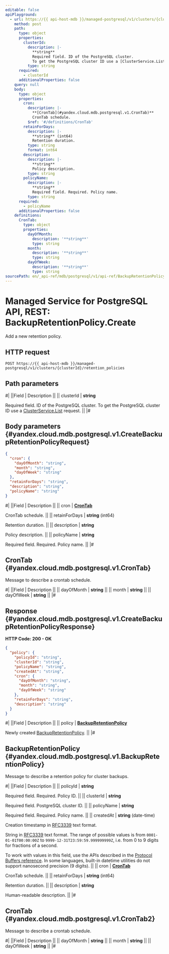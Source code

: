 ```yaml
---
editable: false
apiPlayground:
  - url: https://{{ api-host-mdb }}/managed-postgresql/v1/clusters/{clusterId}/retention_policies
    method: post
    path:
      type: object
      properties:
        clusterId:
          description: |-
            **string**
            Required field. ID of the PostgreSQL cluster.
            To get the PostgreSQL cluster ID use a [ClusterService.List](/docs/managed-postgresql/api-ref/Cluster/list#List) request.
          type: string
      required:
        - clusterId
      additionalProperties: false
    query: null
    body:
      type: object
      properties:
        cron:
          description: |-
            **[CronTab](#yandex.cloud.mdb.postgresql.v1.CronTab)**
            CronTab schedule.
          $ref: '#/definitions/CronTab'
        retainForDays:
          description: |-
            **string** (int64)
            Retention duration.
          type: string
          format: int64
        description:
          description: |-
            **string**
            Policy description.
          type: string
        policyName:
          description: |-
            **string**
            Required field. Required. Policy name.
          type: string
      required:
        - policyName
      additionalProperties: false
    definitions:
      CronTab:
        type: object
        properties:
          dayOfMonth:
            description: '**string**'
            type: string
          month:
            description: '**string**'
            type: string
          dayOfWeek:
            description: '**string**'
            type: string
sourcePath: en/_api-ref/mdb/postgresql/v1/api-ref/BackupRetentionPolicy/create.md
---
```


# Managed Service for PostgreSQL API, REST: BackupRetentionPolicy.Create

Add a new retention policy.

## HTTP request

```
POST https://{{ api-host-mdb }}/managed-postgresql/v1/clusters/{clusterId}/retention_policies
```

## Path parameters

#|
||Field | Description ||
|| clusterId | **string**

Required field. ID of the PostgreSQL cluster.
To get the PostgreSQL cluster ID use a [ClusterService.List](/docs/managed-postgresql/api-ref/Cluster/list#List) request. ||
|#

## Body parameters {#yandex.cloud.mdb.postgresql.v1.CreateBackupRetentionPolicyRequest}

```json
{
  "cron": {
    "dayOfMonth": "string",
    "month": "string",
    "dayOfWeek": "string"
  },
  "retainForDays": "string",
  "description": "string",
  "policyName": "string"
}
```

#|
||Field | Description ||
|| cron | **[CronTab](#yandex.cloud.mdb.postgresql.v1.CronTab)**

CronTab schedule. ||
|| retainForDays | **string** (int64)

Retention duration. ||
|| description | **string**

Policy description. ||
|| policyName | **string**

Required field. Required. Policy name. ||
|#

## CronTab {#yandex.cloud.mdb.postgresql.v1.CronTab}

Message to describe a crontab schedule.

#|
||Field | Description ||
|| dayOfMonth | **string** ||
|| month | **string** ||
|| dayOfWeek | **string** ||
|#

## Response {#yandex.cloud.mdb.postgresql.v1.CreateBackupRetentionPolicyResponse}

**HTTP Code: 200 - OK**

```json
{
  "policy": {
    "policyId": "string",
    "clusterId": "string",
    "policyName": "string",
    "createdAt": "string",
    "cron": {
      "dayOfMonth": "string",
      "month": "string",
      "dayOfWeek": "string"
    },
    "retainForDays": "string",
    "description": "string"
  }
}
```

#|
||Field | Description ||
|| policy | **[BackupRetentionPolicy](#yandex.cloud.mdb.postgresql.v1.BackupRetentionPolicy)**

Newly created [BackupRetentionPolicy](#yandex.cloud.mdb.postgresql.v1.BackupRetentionPolicy). ||
|#

## BackupRetentionPolicy {#yandex.cloud.mdb.postgresql.v1.BackupRetentionPolicy}

Message to describe a retention policy for cluster backups.

#|
||Field | Description ||
|| policyId | **string**

Required field. Required. Policy ID. ||
|| clusterId | **string**

Required field. PostgreSQL cluster ID. ||
|| policyName | **string**

Required field. Required. Policy name. ||
|| createdAt | **string** (date-time)

Creation timestamp in [RFC3339](https://www.ietf.org/rfc/rfc3339.txt) text format.

String in [RFC3339](https://www.ietf.org/rfc/rfc3339.txt) text format. The range of possible values is from
`0001-01-01T00:00:00Z` to `9999-12-31T23:59:59.999999999Z`, i.e. from 0 to 9 digits for fractions of a second.

To work with values in this field, use the APIs described in the
[Protocol Buffers reference](https://developers.google.com/protocol-buffers/docs/reference/overview).
In some languages, built-in datetime utilities do not support nanosecond precision (9 digits). ||
|| cron | **[CronTab](#yandex.cloud.mdb.postgresql.v1.CronTab2)**

CronTab schedule. ||
|| retainForDays | **string** (int64)

Retention duration. ||
|| description | **string**

Human-readable description. ||
|#

## CronTab {#yandex.cloud.mdb.postgresql.v1.CronTab2}

Message to describe a crontab schedule.

#|
||Field | Description ||
|| dayOfMonth | **string** ||
|| month | **string** ||
|| dayOfWeek | **string** ||
|#